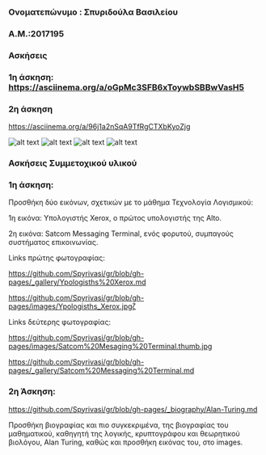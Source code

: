 
### Ονοματεπώνυμο : Σπυριδούλα Βασιλείου

### Α.Μ.:2017195

### Ασκήσεις

### 1η άσκηση: https://asciinema.org/a/oGpMc3SFB6xToywbSBBwVasH5

### 2η άσκηση

https://asciinema.org/a/96j1a2nSqA9TfRgCTXbKyoZjg



![alt text](https://github.com/Spyrivasi/sw/blob/2017195/2017195/hello-ntfy.png)
![alt text](https://github.com/Spyrivasi/sw/blob/2017195/2017195/hello-lock.png)
![alt text](https://github.com/Spyrivasi/sw/blob/2017195/2017195/cpntfy%20(1).png)
![alt text](https://github.com/Spyrivasi/sw/blob/2017195/2017195/cpnfy.png)




### Ασκήσεις Συμμετοχικού υλικού

### 1η άσκηση:

Προσθήκη δύο εικόνων, σχετικών με το μάθημα Τεχνολογία Λογισμικού:

1η εικόνα: Υπολογιστής Xerox, ο πρώτος υπολογιστής της Alto.

2η εικόνα:  Satcom Messaging Terminal, ενός φορυτού, συμπαγούς συστήματος επικοινωνίας.


Links πρώτης φωτογραφίας:


https://github.com/Spyrivasi/gr/blob/gh-pages/_gallery/Ypologisths%20Xerox.md

https://github.com/Spyrivasi/gr/blob/gh-pages/images/Ypologisths_Xerox.jpgζ

 Links δεύτερης φωτογραφίας:
 
 https://github.com/Spyrivasi/gr/blob/gh-pages/images/Satcom%20Mesaging%20Terminal.thumb.jpg
 
 https://github.com/Spyrivasi/gr/blob/gh-pages/_gallery/Satcom%20Messaging%20Terminal.md
 
 
 ### 2η Άσκηση:
 
 
 https://github.com/Spyrivasi/gr/blob/gh-pages/_biography/Alan-Turing.md
 
 

Προσθήκη βιογραφίας και πιο συγκεκριμένα, της βιογραφίας του μαθηματικού, καθηγητή της λογικής, κρυπτογράφου και θεωρητικού βιολόγου, Alan Turing, καθώς και προσθήκη εικόνας του, στο images.
